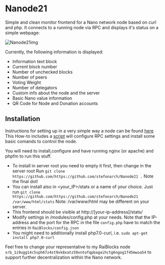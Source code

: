 # Nanode21

Simple and clean monitor frontend for a Nano network node based on curl and php.
It connects to a running node via RPC and displays it's status on a simple webpage:

![Nanode21img](https://github.com/stefonarch/phpNodeXRai/blob/master/preview1.png) 

Currently, the following information is displayed:
* Information text block
* Current block number
* Number of unchecked blocks
* Number of peers
* Voting Weight
* Number of delegators
* Custom info about the node and the server
* Basic Nano value information
* QR Code for Node and Donation accounts


## Installation

Instructions for setting up in a very simple way a node can be found [here](http://nanode21.cloud/setupnode.htm)
This How-to includes a [script](https://gist.github.com/stefonarch/61d21152a0b71341e4c4a1b5a0df7795)  will configure RPC settings and install some basic comands to control the node.

You will need to install,configure and have running nginx (or apache) and phpfm to run this stuff.

*  To install in server root you need to empty it first, then change in the server root Run `git clone https://github.com/https://github.com/stefonarch/Nanode21 .`
Note the final dot!
* You can install also in <your_IP>/stats or a name of your choice. Just run
`git clone https://github.com/https://github.com/stefonarch/Nanode21 /var/www/html/stats`
Note: /var/www/html may be different on your server.
* This frontend should be visible at http://[your-ip-address]/stats/
* Modify settings in /modules/config.php at your needs. 
Note that the IP-address and the port for the RPC  in the file `config.php` have to  match the entries in `RaiBlocks/config.json`
* You might need to additionally install php7.0-curl, i.e. `sudo apt-get install php7.0-curl`

Feel free to change your representative to my RaiBlocks node `xrb_1i9ugg14c5sph67z4st9xk8xatz59xntofqpbagaihctg6ngog1f45mwoa54` to support further decentralization within the Nano network.






